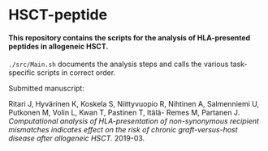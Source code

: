 # HSCT-peptide

#### This repository contains the scripts for the analysis of HLA-presented peptides in allogeneic HSCT.


`./src/Main.sh` documents the analysis steps and calls the various task-specific scripts in correct order.


Submitted manuscript:

Ritari J, Hyvärinen K, Koskela  S, Niittyvuopio R, Nihtinen A, Salmenniemi U, Putkonen M, Volin L, Kwan T, Pastinen T, Itälä-
Remes M, Partanen J. _Computational analysis of HLA-presentation of non-synonymous recipient mismatches indicates effect on the risk of chronic graft-versus-host disease after allogeneic HSCT._ 2019-03. 


